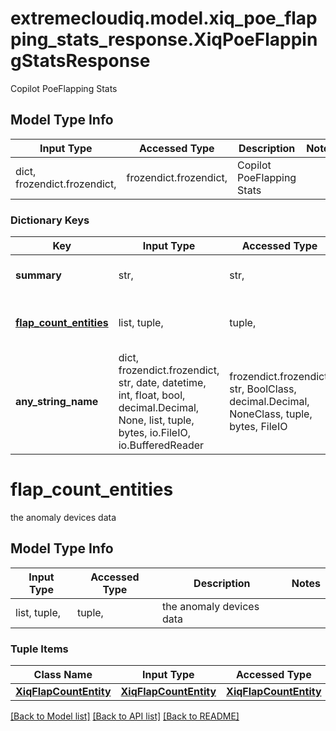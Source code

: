 # extremecloudiq.model.xiq_poe_flapping_stats_response.XiqPoeFlappingStatsResponse

Copilot PoeFlapping Stats

## Model Type Info
Input Type | Accessed Type | Description | Notes
------------ | ------------- | ------------- | -------------
dict, frozendict.frozendict,  | frozendict.frozendict,  | Copilot PoeFlapping Stats | 

### Dictionary Keys
Key | Input Type | Accessed Type | Description | Notes
------------ | ------------- | ------------- | ------------- | -------------
**summary** | str,  | str,  | the anomaly location | [optional] 
**[flap_count_entities](#flap_count_entities)** | list, tuple,  | tuple,  | the anomaly devices data | [optional] 
**any_string_name** | dict, frozendict.frozendict, str, date, datetime, int, float, bool, decimal.Decimal, None, list, tuple, bytes, io.FileIO, io.BufferedReader | frozendict.frozendict, str, BoolClass, decimal.Decimal, NoneClass, tuple, bytes, FileIO | any string name can be used but the value must be the correct type | [optional]

# flap_count_entities

the anomaly devices data

## Model Type Info
Input Type | Accessed Type | Description | Notes
------------ | ------------- | ------------- | -------------
list, tuple,  | tuple,  | the anomaly devices data | 

### Tuple Items
Class Name | Input Type | Accessed Type | Description | Notes
------------- | ------------- | ------------- | ------------- | -------------
[**XiqFlapCountEntity**](XiqFlapCountEntity.md) | [**XiqFlapCountEntity**](XiqFlapCountEntity.md) | [**XiqFlapCountEntity**](XiqFlapCountEntity.md) |  | 

[[Back to Model list]](../../README.md#documentation-for-models) [[Back to API list]](../../README.md#documentation-for-api-endpoints) [[Back to README]](../../README.md)

